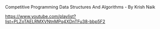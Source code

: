 Competitive Programming Data Structures And Algorithms - By Krish Naik

https://www.youtube.com/playlist?list=PLZoTAELRMXVNtnMPq4XDnTFu38-bbp5F2
